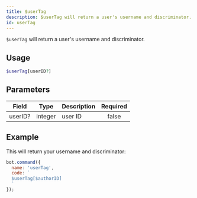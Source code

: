 ```yaml
---
title: $userTag 
description: $userTag will return a user's username and discriminator.
id: userTag
---
```


`$userTag` will return a user's username and discriminator.

## Usage

```php
$userTag[userID?]
```

## Parameters 


| Field   | Type    | Description | Required |
| ------- | ------- | ----------- |:--------:|
| userID? | integer | user ID     |    false    |


## Example

This will return your username and discriminator:

```javascript
bot.command({
  name: 'userTag',
  code: `
  $userTag[$authorID]
  `
});
```
